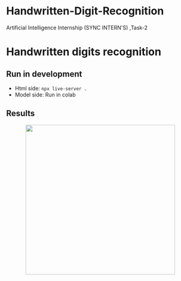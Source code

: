 # Handwritten-Digit-Recognition
Artificial Intelligence Internship (SYNC INTERN'S) ,Task-2

# Handwritten digits recognition

## Run in development
* Html side: `npx live-server .`
* Model side: Run in colab

## Results
<div align="center">
  <a href="https://sjdonado.github.io/handwritten-digits-recognition" target="_blank">
    <img src="assets/imgs/test_dataset_recognition.png" width="400" />
  </a>
</div>
